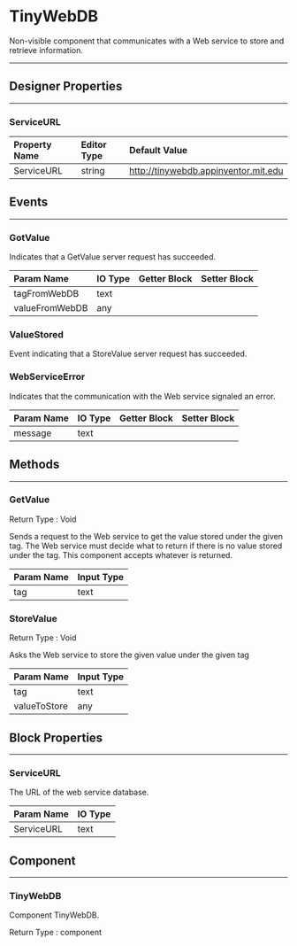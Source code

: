 <!--
  Copyright © 2021-2021 Quantonium, All rights reserved
  Released under the GPL License, Version 3.0
-->

# TinyWebDB

Non-visible component that communicates with a Web service to store and retrieve information.

---

## Designer Properties

---

### ServiceURL

| Property Name | Editor Type | Default Value                        |
| :------------ | :---------- | :----------------------------------- |
| ServiceURL    | string      | http://tinywebdb.appinventor.mit.edu |

## Events

---

### GotValue

<div block-type = "component_event" component-selector = "TinyWebDB" event-selector = "GotValue" id = "tinywebdb-gotvalue"></div>

Indicates that a GetValue server request has succeeded.

| Param Name     | IO Type                        | Getter Block                                                                                                        | Setter Block                                                                                                        |
| :------------- | :----------------------------- | :------------------------------------------------------------------------------------------------------------------ | :------------------------------------------------------------------------------------------------------------------ |
| tagFromWebDB   | <span class="text">text</span> | <div block-type = "getter" variable-name = tagFromWebDB id = "param-get-tinywebdb-gotvalue-tagfromwebdb"></div>     | <div block-type = "setter" variable-name = tagFromWebDB id = "param-set-tinywebdb-gotvalue-tagfromwebdb"></div>     |
| valueFromWebDB | <span class="any">any</span>   | <div block-type = "getter" variable-name = valueFromWebDB id = "param-get-tinywebdb-gotvalue-valuefromwebdb"></div> | <div block-type = "setter" variable-name = valueFromWebDB id = "param-set-tinywebdb-gotvalue-valuefromwebdb"></div> |

### ValueStored

<div block-type = "component_event" component-selector = "TinyWebDB" event-selector = "ValueStored" id = "tinywebdb-valuestored"></div>

Event indicating that a StoreValue server request has succeeded.

### WebServiceError

<div block-type = "component_event" component-selector = "TinyWebDB" event-selector = "WebServiceError" id = "tinywebdb-webserviceerror"></div>

Indicates that the communication with the Web service signaled an error.

| Param Name | IO Type                        | Getter Block                                                                                                 | Setter Block                                                                                                 |
| :--------- | :----------------------------- | :----------------------------------------------------------------------------------------------------------- | :----------------------------------------------------------------------------------------------------------- |
| message    | <span class="text">text</span> | <div block-type = "getter" variable-name = message id = "param-get-tinywebdb-webserviceerror-message"></div> | <div block-type = "setter" variable-name = message id = "param-set-tinywebdb-webserviceerror-message"></div> |

## Methods

---

### GetValue

<div block-type = "component_method" component-selector = "TinyWebDB" method-selector = "GetValue" id = "tinywebdb-getvalue"></div>

Return Type : <span class="void">Void</span>

Sends a request to the Web service to get the value stored under the given tag. The Web service must decide what to return if there is no value stored under the tag. This component accepts whatever is returned.

| Param Name | Input Type                     |
| :--------- | :----------------------------- |
| tag        | <span class="text">text</span> |

### StoreValue

<div block-type = "component_method" component-selector = "TinyWebDB" method-selector = "StoreValue" id = "tinywebdb-storevalue"></div>

Return Type : <span class="void">Void</span>

Asks the Web service to store the given value under the given tag

| Param Name   | Input Type                     |
| :----------- | :----------------------------- |
| tag          | <span class="text">text</span> |
| valueToStore | <span class="any">any</span>   |

## Block Properties

---

### ServiceURL

<div block-type = "component_set_get" component-selector = "TinyWebDB" property-selector = "ServiceURL" property-type = "get" id = "get-tinywebdb-serviceurl"></div>

<div block-type = "component_set_get" component-selector = "TinyWebDB" property-selector = "ServiceURL" property-type = "set" id = "set-tinywebdb-serviceurl"></div>

The URL of the web service database.

| Param Name | IO Type                        |
| :--------- | :----------------------------- |
| ServiceURL | <span class="text">text</span> |

## Component

---

### TinyWebDB

<div block-type = "component_component_block" component-selector = "TinyWebDB" id = "component-tinywebdb"></div>

Component TinyWebDB.

Return Type : <span class="component">component</span>

